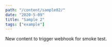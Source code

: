 ```yaml
---
path: "/content/sample02/"
date: "2020-5-09"
title: "Sample 2"
tags: ["example"]
---
```


New content to trigger webhook for smoke test.